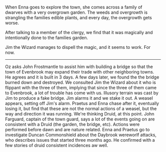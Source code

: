When Enna goes to explore the town, she comes across a family of dwarves with a very overgrown garden. The weeds and overgrowth is strangling the families edible plants, and every day, the overgrowth gets worse.

After talking to a member of the clergy, we find that it was magically and intentionally done to the families garden.

Jim the Wizard manages to dispell the magic, and it seems to work. For now.

***********************************************************************************

Oz asks John Frostmantle to assist him with building a bridge so that the town of Evenbrook may expand their trade with other neighboring towns. He agrees and it is built in 3 days.
A few days later, we found the the bridge burned down and destroyed. We consulted Jim the Wizard about it who is flippant with the three of them, implying that since the three of them came to Evenbrook, a lot of trouble has come with us.
Illusory terrain was cast by Jim to produce a fake bridge. Jim alarms it and we stake it out. A weasel appears, setting off Jim's alarm. Praetus and Enna chase after it, eventually losing it, but find that these are not the normal actions of a weasel, but the way and direction it was running. We're thinking Druid, at this point.
John Farguard, captain of the town guard, says a lot of the events going on are consistent with a Druid (the garden, the bridge, etc). Actions were performed before dawn and are nature related.
Enna and Praetus go to investigate Duncan Commonshield about the Daybrook wereworlf attacks, who describes issues that started three months ago. He confirmed with a few stories of druid consistent incidences aw well.